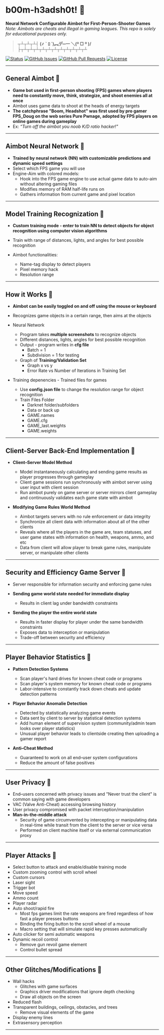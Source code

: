 # b00m-h3adsh0t! &#x1F537;
**Neural Network Configurable Aimbot for First-Person-Shooter Games** *Note: Aimbots are cheats and illegal in gaming leagues. This repo is solely for educational purposes only.*

> **┬┴┬┴┬┴┤ (҂   ` ﾛ ´)︻デ═一                          ＼(º □ º )/	├┬┴┬┴┬┴┬┴┬┴┬┴┬┴┬┴┬┴┬┴┬┴**

<div>
  
  [![Status](https://img.shields.io/badge/status-work--in--progress-success.svg)]()
  [![GitHub Issues](https://img.shields.io/github/issues/lucylow/b00m-h3adsh0t.svg)](https://github.com/lucylow/Mrs.Robot/issues)
  [![GitHub Pull Requests](https://img.shields.io/github/issues-pr/lucylow/b00m-h3adsh0t.svg)](https://github.com/lucylow/b00m-h3adsh0t/pulls)
  [![License](https://img.shields.io/bower/l/bootstrap)]()

</div>

---   
   
## General Aimbot &#x1F537;

* **Game bot used in first-person shooting (FPS) games where players need to constantly move, think, strategize, and shoot enemies all at once**
* Aimbot uses game data to shoot at the heads of energy targets
* **The catchphrase "Boom, Headshot" was first used by pro gamer FPS_Doug on the web series Pure Pwnage, adopted by FPS players on online games during gameplay**
* Ex: *“Turn off the aimbot you noob K/D ratio hacker!"*



---

## Aimbot Neural Network &#x1F537;

* **Trained by neural network (NN) with customizable predictions and dynamic speed settings**
* Select which FPS game you will use 
* Engine-Aim with colored models:
  * Hook into the FPS game engine to use actual game data to auto-aim without altering gaming files
  * Modifies memory of RAM half-life runs on 
  * Gathers information from current game and pixel location
  
---

## Model Training Recognization  &#x1F537;

* **Custom training mode - enter to train NN to detect objects for object recognition using computer vision algorithms** 
* Train with range of distances, lights, and angles for best possible recognition

* Aimbot functionalities:
  * Name-tag display to detect players 
  * Pixel memory hack
  * Resolution range 

---


## How it Works  &#x1F537;
* **Aimbot can be easily toggled on and off using the mouse or keyboard**
* Recognizes game objects in a certain range, then aims at the objects

* Neural Network 
    * Program takes **multiple screenshots** to recognize objects 
    * Different distances, lights, angles for best possible recognition 
    * Output - program writes in **cfg file** 
      * Batch = 1
      * Subdivision = 1 for testing 
    * Graph of **Training/Validation Set**
      * Graph x vs y 
      * Error Rate vs Number of Iterations in Training Set 
      
* Training depenencies - Trained files for games
    * Use **config.json file** to change the resolution range for object recognition  
    * Train Files Folder
      * Darknet folder/subfolders 
      * Data or back up
      * GAME.names
      * GAME.cfg
      * GAME_last.weights 
      * GAME.weights

---

## Client-Server Back-End Implementation &#x1F537;

* **Client–Server Model Method**
  * Model instantaneously calculating and sending game results as player progresses through gameplay
  * Client game sessions run synchronously with aimbot server using user input with client session
   * Run aimbot purely on  game server or server mirrors client gameplay and continuously validates each game state with aimbot
 
* **Modifying Game Rules World Method**
  * Aimbot targets servers with no rule enforcement or data integrity 
  * Synchronize all client data with information about all of the other clients 
  * Reveals where all the players in the game are, team statuses, and user game states with information on health, weapons, ammo, and etc
  * Data from client will allow player to break game rules, manipulate server, or manipulate other clients


  

---


## Security and Efficiency Game Server &#x1F537;

* Server responsible for information security and enforcing game rules

* **Sending game world state needed for immediate display**
  * Results in client lag under bandwidth constraints

* **Sending the player the entire world state**
  * Results in faster display for  player under the same bandwidth constraints
  * Exposes  data to interception or manipulation
  * Trade-off between security and efficiency


---

## Player Behavior Statistics &#x1F537;

* **Pattern Detection Systems**
  * Scan player's hard drives for known cheat code or programs
  * Scan player's system memory for known cheat code or programs
  * Labor-intensive to constantly track down cheats and update detection patterns
  
* **Player Behavior Anomalie Detection** 
  * Detected by statistically analyzing game events 
  * Data sent by client to  server by statistical detection systems
  * Add human element of supervision system (community/admin team looks over player statistics) 
  * Unusual player behavior leads to clientside creating then uploading a gamer report
  
* **Anti–Cheat Method**
  * Guaranteed to work on all end–user system configurations
  * Reduce the amount of false positives


---

## User Privacy &#x1F537;

* End–users concerned with privacy issues and "Never trust the client" is common saying with game developers 
* VAC (Valve Anti-Cheat) accessing browsing history
* User privacy compromised with packet interception/manipulation 
* **Man-in-the-middle attack**
  * Security of game circumvented by intercepting or manipulating data in real-time while transit from the client to the server or vice versa
  * Performed on client machine itself or via external communication proxy




---

## Player Attacks &#x1F537;

* Select button to attack and enable/disable training mode
* Custom zooming control with scroll wheel 
* Custom cursors 
* Laser sight
* Trigger bot
* Move speed
* Ammo count
* Player radar 
* Auto shoot/rapid fire 
  * Most fps games limit the rate weapons are fired regardless of how fast a player presses buttons
  * Binding the firing button to the scroll wheel of a mouse
  * Macro setting that will simulate rapid key presses automatically
* Auto clicker for semi automatic weapons 
* Dynamic recoil control  
  * Remove gun revoil game element
  * Control bullet spread


---


## Other Glitches/Modifications  &#x1F537;

* Wall hacks
  * Glitches with game surfaces
  * Graphics driver modifications that ignore depth checking
  * Draw all objects on the screen
* Reduced flash 
* Transparent buildings, ceilings, obstacles, and trees
  * Remove visual elements of the game 
* Display enemy lines 
* Extrasensory perception



---
